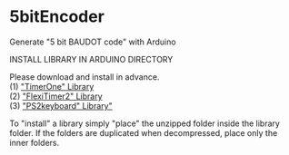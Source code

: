 # 5bitEncoder

Generate "5 bit BAUDOT code" with Arduino 

INSTALL LIBRARY IN ARDUINO DIRECTORY

Please download and install in advance.<br/>
(1) ["TimerOne" Library](https://playground.arduino.cc/code/timer1/) <br/>
(2) ["FlexiTimer2" Library](https://playground.arduino.cc/Main/FlexiTimer2/)<br/>
(3) ["PS2keyboard" Library"](https://playground.arduino.cc/Main/PS2Keyboard/)<br/>

To "install" a library simply "place" the unzipped folder inside the library folder. If the folders are duplicated when decompressed, place only the inner folders.
